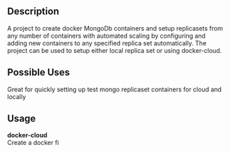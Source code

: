 Description
------------
A  project to create docker MongoDb containers and setup replicasets from any number of
containers with automated scaling by configuring and adding new containers
to any specified replica set automatically. The project can be used to setup
either local replica set or using docker-cloud.

Possible Uses
------------
Great for quickly setting up test mongo replicaset containers for cloud and locally

Usage
-----
**docker-cloud**<br>
Create a docker fi

